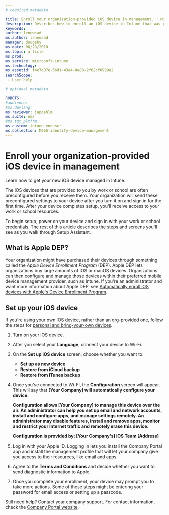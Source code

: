 ```yaml
---
# required metadata

title: Enroll your organization-provided iOS device in management. | Microsoft Docs
description: Describes how to enroll an iOS device in Intune that was purchased and provided by your organization
keywords:
author: lenewsad
ms.author: lanewsad
manager: dougeby
ms.date: 08/29/2018
ms.topic: article
ms.prod:
ms.service: microsoft-intune
ms.technology:
ms.assetid: f4e7d87e-56d1-43e4-8e88-2f62cf0999e2
searchScope:
 - User help

# optional metadata

ROBOTS:  
#audience:
#ms.devlang:
ms.reviewer: japoehlm
ms.suite: ems
#ms.tgt_pltfrm:
ms.custom: intune-enduser
ms.collection: M365-identity-device-management
---
```



# Enroll your organization-provided iOS device in management

Learn how to get your new iOS device managed in Intune.  

The iOS devices that are provided to you by work or school are often preconfigured before you receive them. Your organization will send these preconfigured settings to your device after you turn it on and sign in for the first time. After your device completes setup, you'll receive access to your work or school resources.  

To begin setup, power on your device and sign in with your work or school credentials. The rest of this article describes the steps and screens you'll see as you walk through Setup Assistant.

## What is Apple DEP?

Your organization might have purchased their devices through something called the *Apple Device Enrollment Program* (DEP). Apple DEP lets organizations buy large amounts of iOS or macOS devices. Organizations can then configure and manage those devices within their preferred mobile device management provider, such as Intune. If you're an administrator and want more information about Apple DEP, see [Automatically enroll iOS devices with Apple's Device Enrollment Program](../intune/enrollment/device-enrollment-program-enroll-ios.md).

## Set up your iOS device

If you're using your own iOS device, rather than an org-provided one, follow the steps for [personal and bring-your-own devices](enroll-your-device-in-intune-ios.md).  

1. Turn on your iOS device.
2. After you select your **Language**, connect your device to Wi-Fi.
3. On the **Set up iOS device** screen, choose whether you want to:
   - **Set up as new device**
   - **Restore from iCloud backup**
   - **Restore from iTunes backup**

4. Once you’ve connected to Wi-Fi, the **Configuration** screen will appear. This will say that **[Your Company] will automatically configure your device.**

   **Configuration allows [Your Company] to manage this device over the air. An administrator can help you set up email and network accounts, install and configure apps, and manage settings remotely. An administrator may disable features, install and remove apps, monitor and restrict your Internet traffic and remotely erase this device.**

   **Configuration is provided by:
   [Your Company's] iOS Team
   [Address]**

5. Log in with your Apple ID. Logging in lets you install the Company Portal app and install the management profile that will let your company give you access to their resources, like email and apps.
6. Agree to the **Terms and Conditions** and decide whether you want to send diagnostic information to Apple.
7. Once you complete your enrollment, your device may prompt you to take more actions. Some of these steps might be entering your password for email access or setting up a passcode.

Still need help? Contact your company support. For contact information, check the [Company Portal website](https://go.microsoft.com/fwlink/?linkid=2010980).
